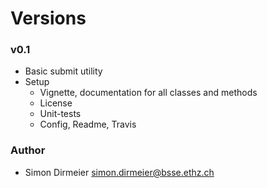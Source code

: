 Versions
========

### v0.1

* Basic submit utility
* Setup
  * Vignette, documentation for all classes and methods
  * License
  * Unit-tests
  * Config, Readme, Travis

### Author

* Simon Dirmeier <a href="mailto:simon.dirmeier@bsse.ethz.ch">simon.dirmeier@bsse.ethz.ch</a>
